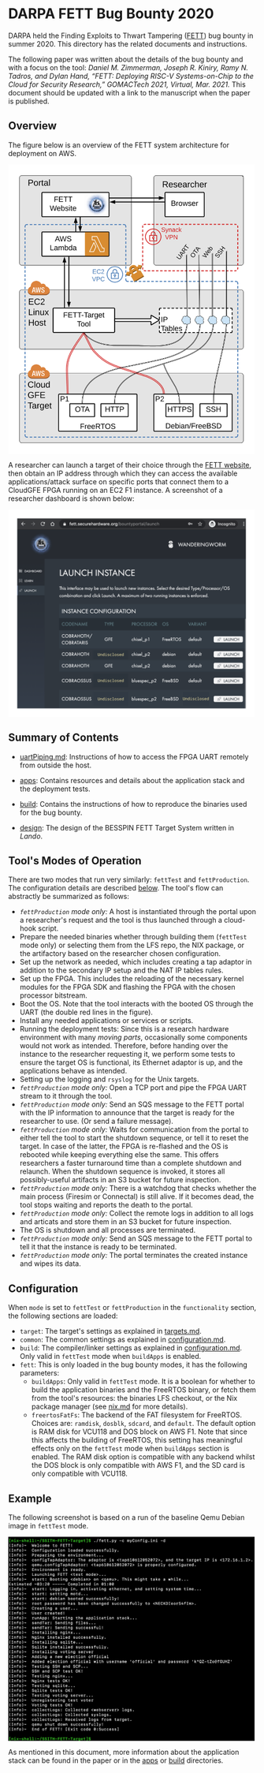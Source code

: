 # DARPA FETT Bug Bounty 2020 #

DARPA held the Finding Exploits to Thwart Tampering ([FETT](https://fett.darpa.mil/)) bug bounty in summer 2020. This directory has the related documents and instructions.

The following paper was written about the details of the bug bounty and with a focus on the tool: *Daniel M. Zimmerman, Joseph R. Kiniry, Ramy N. Tadros, and Dylan Hand, “FETT: Deploying RISC-V Systems-on-Chip to the Cloud for Security Research,” GOMACTech 2021, Virtual, Mar. 2021.* This document should be updated with a link to the manuscript when the paper is published.

## Overview ## 

The figure below is an overview of the FETT system architecture for deployment on AWS.

<img src="../.figures/FETT-Diagram.png" width=500 align=middle>

A researcher can launch a target of their choice through the [FETT website](https://fett.securehardware.org/), then obtain an IP address through which they can access the available applications/attack surface on specific ports that connect them to a CloudGFE FPGA running on an EC2 F1 instance. A screenshot of a researcher dashboard is shown below:

<img src="../.figures/censored-portal-screenshot.png" width=500 align=middle>


## Summary of Contents ##

- [uartPiping.md](./uartPiping.md): Instructions of how to access the FPGA UART remotely from outside the host.

- [apps](./apps): Contains resources and details about the application stack and the deployment tests.

- [build](./build): Contains the instructions of how to reproduce the binaries used for the bug bounty.

- [design](./design): The design of the BESSPIN FETT Target System written in *Lando*.


## Tool's Modes of Operation ##

There are two modes that run very similarly: `fettTest` and `fettProduction`. The configuration details are described [below](#configuration). The tool's flow can abstractly be summarized as follows:
- *`fettProduction` mode only:* A host is instantiated through the portal upon a researcher's request and the tool is thus launched through a cloud-hook script.
- Prepare the needed binaries whether through building them (`fettTest` mode only) or selecting them from the LFS repo, the NIX package, or the artifactory based on the researcher chosen configuration.
- Set up the network as needed, which includes creating a tap adaptor in addition to the secondary IP setup and the NAT IP tables rules.
- Set up the FPGA. This includes the reloading of the necessary kernel modules for the FPGA SDK and flashing the FPGA with the chosen processor bitstream.
- Boot the OS. Note that the tool interacts with the booted OS through the UART (the double red lines in the figure). 
- Install any needed applications or services or scripts.
- Running the deployment tests: Since this is a research hardware environment with many *moving parts*, occasionally some components would not work as intended. Therefore, before handing over the instance to the researcher requesting it, we perform some tests to ensure the target OS is functional, its Ethernet adaptor is up, and the applications behave as intended.
- Setting up the logging and `rsyslog` for the Unix targets.
- *`fettProduction` mode only:* Open a TCP port and pipe the FPGA UART stream to it through the tool.
- *`fettProduction` mode only:* Send an SQS message to the FETT portal with the IP information to announce that the target is ready for the researcher to use. (Or send a failure message).
- *`fettProduction` mode only:* Waits for communication from the portal to either tell the tool to start the shutdown sequence, or tell it to reset the target. In case of the latter, the FPGA is re-flashed and the OS is rebooted while keeping everything else the same. This offers researchers a faster turnaround time than a complete shutdown and relaunch. When the shutdown sequence is invoked, it stores all possibly-useful artifacts in an S3 bucket for future inspection.
- *`fettProduction` mode only:* There is a watchdog that checks whether the main process (Firesim or Connectal) is still alive. If it becomes dead, the tool stops waiting and reports the death to the portal.
- *`fettProduction` mode only:* Collect the remote logs in addition to all logs and articats and store them in an S3 bucket for future inspection.
- The OS is shutdown and all processes are terminated.
- *`fettProduction` mode only:* Send an SQS message to the FETT portal to tell it that the instance is ready to be terminated.
- *`fettProduction` mode only:* The portal terminates the created instance and wipes its data.


## Configuration ##

When `mode` is set to `fettTest` or `fettProduction` in the `functionality` section, the following sections are loaded:    
- `target`: The target's settings as explained in [targets.md](../base/targets.md).
- `common`: The common settings as explained in [configuration.md](../base/configuration.md).
- `build`: The compiler/linker settings as explained in [configuration.md](../base/configuration.md). Only valid in `fettTest` mode when `buildApps` is enabled.
- `fett`: This is only loaded in the bug bounty modes, it has the following parameters:
    - `buildApps`: Only valid in `fettTest` mode. It is a boolean for whether to build the application binaries and the FreeRTOS binary, or fetch them from the tool's resources: the binaries LFS checkout, or the Nix package manager (see [nix.md](./nix.md) for more details).
    - `freertosFatFs`: The backend of the FAT filesystem for FreeRTOS. Choices are: `ramdisk`, `dosblk`, `sdcard`, and `default`. The default option is RAM disk for VCU118 and DOS block on AWS F1. Note that since this affects the building of FreeRTOS, this setting has meaningful effects only on the `fettTest` mode when `buildApps` section is enabled. The RAM disk option is compatible with any backend whilst the DOS block is only compatible with AWS F1, and the SD card is only compatible with VCU118.


## Example ## 

The following screenshot is based on a run of the baseline Qemu Debian image in `fettTest` mode.

<img src="../.figures/bugBounty2020-example-test.png" width=500 align=middle>

As mentioned in this document, more information about the application stack can be found in the paper or in the [apps](./apps) or [build](./build) directories.
